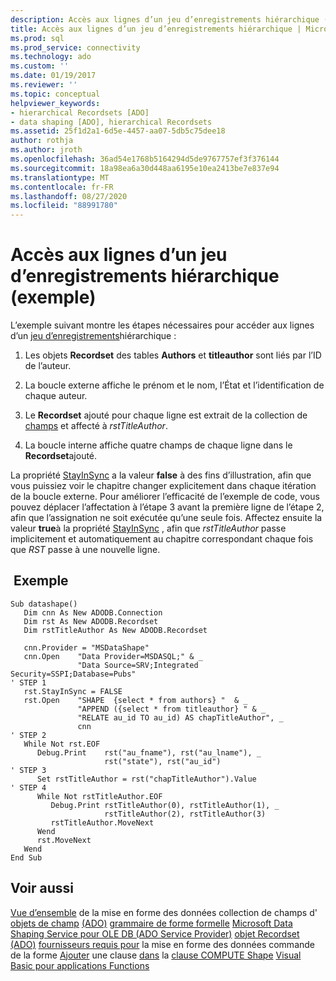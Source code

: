 ```yaml
---
description: Accès aux lignes d’un jeu d’enregistrements hiérarchique (exemple)
title: Accès aux lignes d’un jeu d’enregistrements hiérarchique | Microsoft Docs
ms.prod: sql
ms.prod_service: connectivity
ms.technology: ado
ms.custom: ''
ms.date: 01/19/2017
ms.reviewer: ''
ms.topic: conceptual
helpviewer_keywords:
- hierarchical Recordsets [ADO]
- data shaping [ADO], hierarchical Recordsets
ms.assetid: 25f1d2a1-6d5e-4457-aa07-5db5c75dee18
author: rothja
ms.author: jroth
ms.openlocfilehash: 36ad54e1768b5164294d5de9767757ef3f376144
ms.sourcegitcommit: 18a98ea6a30d448aa6195e10ea2413be7e837e94
ms.translationtype: MT
ms.contentlocale: fr-FR
ms.lasthandoff: 08/27/2020
ms.locfileid: "88991780"
---
```

# <a name="accessing-rows-in-a-hierarchical-recordset-example"></a>Accès aux lignes d’un jeu d’enregistrements hiérarchique (exemple)
L’exemple suivant montre les étapes nécessaires pour accéder aux lignes d’un [jeu d’enregistrements](../../reference/ado-api/recordset-object-ado.md)hiérarchique :

1.  Les objets **Recordset** des tables **Authors** et **titleauthor** sont liés par l’ID de l’auteur.

2.  La boucle externe affiche le prénom et le nom, l’État et l’identification de chaque auteur.

3.  Le **Recordset** ajouté pour chaque ligne est extrait de la collection de [champs](../../reference/ado-api/fields-collection-ado.md) et affecté à *rstTitleAuthor*.

4.  La boucle interne affiche quatre champs de chaque ligne dans le **Recordset**ajouté.

 La propriété [StayInSync](../../reference/ado-api/stayinsync-property.md) a la valeur **false** à des fins d’illustration, afin que vous puissiez voir le chapitre changer explicitement dans chaque itération de la boucle externe. Pour améliorer l’efficacité de l’exemple de code, vous pouvez déplacer l’affectation à l’étape 3 avant la première ligne de l’étape 2, afin que l’assignation ne soit exécutée qu’une seule fois. Affectez ensuite la valeur **true**à la propriété [StayInSync](../../reference/ado-api/stayinsync-property.md) , afin que *rstTitleAuthor* passe implicitement et automatiquement au chapitre correspondant chaque fois que *RST* passe à une nouvelle ligne.

## <a name="example"></a> Exemple

```
Sub datashape()
   Dim cnn As New ADODB.Connection
   Dim rst As New ADODB.Recordset
   Dim rstTitleAuthor As New ADODB.Recordset

   cnn.Provider = "MSDataShape"
   cnn.Open    "Data Provider=MSDASQL;" & _
               "Data Source=SRV;Integrated Security=SSPI;Database=Pubs"
' STEP 1
   rst.StayInSync = FALSE
   rst.Open    "SHAPE  {select * from authors} "  & _
               "APPEND ({select * from titleauthor} " & _
               "RELATE au_id TO au_id) AS chapTitleAuthor", _
               cnn
' STEP 2
   While Not rst.EOF
      Debug.Print    rst("au_fname"), rst("au_lname"), _
                     rst("state"), rst("au_id")
' STEP 3
      Set rstTitleAuthor = rst("chapTitleAuthor").Value
' STEP 4
      While Not rstTitleAuthor.EOF
         Debug.Print rstTitleAuthor(0), rstTitleAuthor(1), _
                     rstTitleAuthor(2), rstTitleAuthor(3)
         rstTitleAuthor.MoveNext
      Wend
      rst.MoveNext
   Wend
End Sub
```

## <a name="see-also"></a>Voir aussi
 [Vue d’ensemble](./data-shaping-overview.md) de la mise en forme des données collection de champs d' [objets de champ](../../reference/ado-api/field-object.md) [(ADO)](../../reference/ado-api/fields-collection-ado.md) [grammaire de forme formelle](./formal-shape-grammar.md) [Microsoft Data Shaping Service pour OLE DB (ADO Service Provider)](../appendixes/microsoft-data-shaping-service-for-ole-db-ado-service-provider.md) [objet Recordset (ADO)](../../reference/ado-api/recordset-object-ado.md) [fournisseurs requis pour](./required-providers-for-data-shaping.md) la mise en forme des données commande de la forme [Ajouter](./shape-append-clause.md) une clause [dans](./shape-commands-in-general.md) la [clause COMPUTE Shape](./shape-compute-clause.md) [Visual Basic pour applications Functions](./visual-basic-for-applications-functions.md)